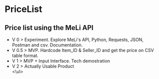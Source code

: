 # PriceList
<h2> Price list using the MeLi API </h2>
<ul>
 <li> V 0   > Experiment. Explore MeLi's API, Python, Requests, JSON, Postman and csv. Documentation. </li>
 <li> V 0.5 > MVP. Hardcode Item_ID & Seller_ID and get the price on CSV table format. </li>
 <li> V 1   > MVP + Input Interface. Tech demostration </li>
 <li> V 2   > Actually Usable Product </li>
<\ul>
